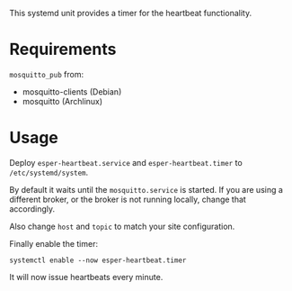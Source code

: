 This systemd unit provides a timer for the heartbeat functionality.

Requirements
============
`mosquitto_pub` from:
- mosquitto-clients (Debian)
- mosquitto (Archlinux)

Usage
=====
Deploy `esper-heartbeat.service` and `esper-heartbeat.timer` to `/etc/systemd/system`.

By default it waits until the `mosquitto.service` is started. If you are using a different broker, or the broker is not running locally, change that accordingly.

Also change `host` and `topic` to match your site configuration.

Finally enable the timer:
```shell
systemctl enable --now esper-heartbeat.timer
```

It will now issue heartbeats every minute.
